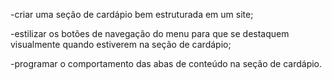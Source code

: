 -criar uma seção de cardápio bem estruturada em um site;

-estilizar os botões de navegação do menu para que se destaquem visualmente quando estiverem na seção de cardápio;

-programar o comportamento das abas de conteúdo na seção de cardápio.
